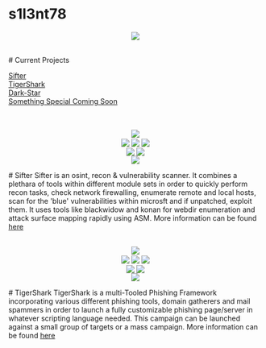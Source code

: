 # s1l3nt78
<p align="center">
	<img align="center" src="https://raw.githubusercontent.com/s1l3nt78/s1l3nt78.github.io/master/.vs/logo.PNG">
</p>
<br>
# Current Projects

<a href="https://github.com/s1l3nt78/sifter">Sifter</a>
<br>
<a href="https://github.com/s1l3nt78/TigerShark">TigerShark</a>
<br>
<a href="https://github.com/s1l3nt78/Dark-Star">Dark-Star</a>
<br>
<a href="https://github.com/s1l3nt78/-i-i-">Something Special Coming Soon</a>
<br>
<br>
<br>
<p align="center">
	<img align="center" src="https://raw.githubusercontent.com/s1l3nt78/s1l3nt78.github.io/master/sifter/sifter.PNG">
<br>
  	<img align="center" src="https://img.shields.io/github/issues/s1l3nt78/sifter">
  	<img align="center" src="https://img.shields.io/github/forks/s1l3nt78/sifter">
  	<img align="center" src="https://img.shields.io/github/stars/s1l3nt78/sifter">		  
<br>
  	<img align="center" src="https://img.shields.io/badge/Version-4.6-red">
	<img align="center" src="https://img.shields.io/badge/Build-ChrysalliS-yellowgreen">
<br>
	 <img align="center" src="https://img.shields.io/badge/Author-s1l3nt78-yellowgreen">
</p>
# Sifter
	Sifter is an osint, recon & vulnerability scanner. 
	It combines a plethara of tools within different module sets in order to quickly 		
	perform recon tasks, check network firewalling, enumerate remote and local hosts, 
	scan for the 'blue' vulnerabilities within microsft and if unpatched, exploit them.  
	It uses tools like blackwidow and konan for webdir enumeration and attack surface 		
	mapping rapidly using ASM. 
More information can be found <a href="./sifter/README.md">here</a>

<br>
<br>
<p align="center">
 <img align="center" src="https://raw.githubusercontent.com/s1l3nt78/s1l3nt78.github.io/master/TigerShark/tigershark-Release.PNG">
<br>
 <img align="center" src="https://img.shields.io/github/issues/s1l3nt78/TigerShark">
 <img align="center" src="https://img.shields.io/github/forks/s1l3nt78/TigerShark">
 <img align="center" src="https://img.shields.io/github/stars/s1l3nt78/TigerShark">
 <br>
 <img align="center" src="https://img.shields.io/badge/Build-Release-orange">
 <img align="center" src="https://img.shields.io/badge/Version-3-red">
 <br>
  <img align="center" src="https://img.shields.io/badge/Author-s1l3nt78-yellowgreen">
</p>
# TigerShark
	TigerShark is a multi-Tooled Phishing Framework incorporating various different 
	phishing tools, domain gatherers and mail spammers in order to launch a fully customizable	
	phishing page/server in whatever scripting language needed. This campaign can be launched 
	against a small group of targets or a mass campaign. 
More information can be found <a href="./TigerShark/README.md">here</a>
<br>
<br>
